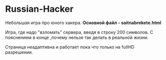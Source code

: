 # Russian-Hacker
Небольшая игра про юного хакера.
**Основной файл - saitnabrekete.html**

Игра, где надо "взломать" сервера, введя в строку 200 символов. С пояснением в конце ,почему нельзя так делать в реальной жизни.

Страница неадаптивна и работает пока что только на fullHD разрешении.
